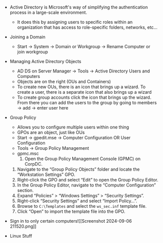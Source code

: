 
- Active Directory is Microsoft's way of simplifying the authentication process in a large-scale environment. 
	- It does this by assigning users to specific roles within an organization that has access to role-specific folders, networks, etc...

- Joining a Domain
	- Start -> System -> Domain or Workgroup -> Rename Computer or join workgroup 

- Managing Active Directory Objects
	- AD DS on Server Manager -> Tools -> Active Directory Users and Computers 
	- Objects are on the right (OUs and Containers)
	- To create new OUs, there is an icon that brings up a wizard. To create a user, there is a separate icon that also brings up a wizard
	- To create group accounts click the icon that brings up the wizard. From there you can add the users to the group by going to members -> add -> enter user here

- Group Policy
	- Allows you to configure multiple users within one thing
	- GPOs are an object, just like OUs
	- Start -> gpedit.mse -> Computer Configuration OR User Configuration 
	- Tools -> Group Policy Management 
	- gpmc.msc
	  1. Open the Group Policy Management Console (GPMC) on CorpDC.
	1. Navigate to the “Group Policy Objects” folder and locate the “Workstation Settings” GPO.
	2. Right-click the GPO and select “Edit” to open the Group Policy Editor.
	3. In the Group Policy Editor, navigate to the “Computer Configuration” section.
	4. Expand “Policies” > “Windows Settings” > “Security Settings”.
	5. Right-click “Security Settings” and select “Import Policy…”.
	6. Browse to `C:\Templates` and select the `ws_sec.inf` template file.
	7. Click “Open” to import the template file into the GPO.

- Sign in to only certain computers![[Screenshot 2024-09-06 211520.png]]

- Linux Stuff